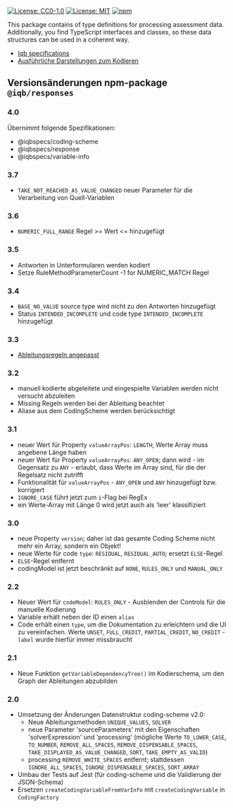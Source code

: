 [![License: CC0-1.0](https://img.shields.io/badge/License-CC0_1.0-lightgrey.svg)](http://creativecommons.org/publicdomain/zero/1.0/) [![License: MIT](https://img.shields.io/badge/License-MIT-yellow.svg)](https://opensource.org/licenses/MIT)
[![npm](https://img.shields.io/npm/v/%40iqb%2Fresponses)](https://www.npmjs.com/package/@iqb/responses)

This package contains of type definitions for processing assessment data. Additionally, you find TypeScript interfaces and classes, so these data structures can be used in a coherent way. 

* [Iqb specifications](https://iqb-specifications.github.io/)
* [Ausführliche Darstellungen zum Kodieren](https://iqb-berlin.github.io/coding-info)

## Versionsänderungen npm-package `@iqb/responses`

### 4.0

Übernimmt folgende Spezifikationen:
* @iqbspecs/coding-scheme 
* @iqbspecs/response 
* @iqbspecs/variable-info

### 3.7

* `TAKE_NOT_REACHED_AS_VALUE_CHANGED` neuer Parameter für die Verarbeitung von Quell-Variablen

### 3.6

* `NUMERIC_FULL_RANGE` Regel >= Wert <= hinzugefügt

### 3.5

* Antworten in Unterformularen werden kodiert
* Setze RuleMethodParameterCount -1 for NUMERIC_MATCH Regel

### 3.4

* `BASE_NO_VALUE` source type wird nicht zu den Antworten hinzugefügt
* Status `INTENDED_INCOMPLETE` und code type `INTENDED_INCOMPLETE` hinzugefügt

### 3.3

* [Ableitungsregeln angepasst](https://iqb-berlin.github.io/coding-info/coding/derive.html)


### 3.2

* manuell kodierte abgeleitete und eingespielte Variablen werden nicht versucht abzuleiten
* Missing Regeln werden bei der Ableitung beachtet
* Aliase aus dem CodingScheme werden berücksichtigt

### 3.1

* neuer Wert für Property `valueArrayPos`: `LENGTH`; Werte Array muss angebene Länge haben
* neuer Wert für Property `valueArrayPos`: `ANY_OPEN`; dann wird - im Gegensatz zu `ANY` - erlaubt, dass Werte im Array sind, für die der Regelsatz nicht zutrifft
* Funktionalität für `valueArrayPos` - `ANY_OPEN` und `ANY` hinzugefügt bzw. korrigiert
* `IGNORE_CASE` führt jetzt zum `i`-Flag bei RegEx
* ein Werte-Array mit Länge 0 wird jetzt auch als 'leer' klassifiziert

### 3.0

* neue Property `version`; daher ist das gesamte Coding Scheme nicht mehr ein Array, sondern ein Objekt!
* neue Werte für code `type`: `RESIDUAL`, `RESIDUAL_AUTO`; ersetzt `ELSE`-Regel
* `ELSE`-Regel entfernt
* codingModel ist jetzt beschränkt auf `NONE`, `RULES_ONLY` und `MANUAL_ONLY`

### 2.2

* Neuer Wert für `codeModel`: `RULES_ONLY` - Ausblenden der Controls für die manuelle Kodierung
* Variable erhält neben der ID einen `alias`
* Code erhält einen `type`, um die Dokumentation zu erleichtern und die UI zu vereinfachen. Werte `UNSET`, `FULL_CREDIT`, `PARTIAL_CREDIT`, `NO_CREDIT` - `label` wurde hierfür immer missbraucht

### 2.1

* Neue Funktion `getVariableDependencyTree()` im Kodierschema, um den Graph der Ableitungen abzubilden

### 2.0

* Umsetzung der Änderungen Datenstruktur coding-scheme v2.0: 
  * Neue Ableitungsmethoden `UNIQUE_VALUES`, `SOLVER`
  * neue Parameter 'sourceParameters' mit den Eigenschaften 'solverExpression' und 'processing' (mögliche Werte `TO_LOWER_CASE`, `TO_NUMBER`, `REMOVE_ALL_SPACES`, `REMOVE_DISPENSABLE_SPACES`, `TAKE_DISPLAYED_AS_VALUE_CHANGED`, `SORT`, `TAKE_EMPTY_AS_VALID`)
  * processing `REMOVE_WHITE_SPACES` entfernt; stattdessen `IGNORE_ALL_SPACES`, `IGNORE_DISPENSABLE_SPACES`, `SORT_ARRAY`
* Umbau der Tests auf Jest (für coding-scheme und die Validierung der JSON-Schema)
* Ersetzen `createCodingVariableFromVarInfo` mit `createCodingVariable` in `CodingFactory`
